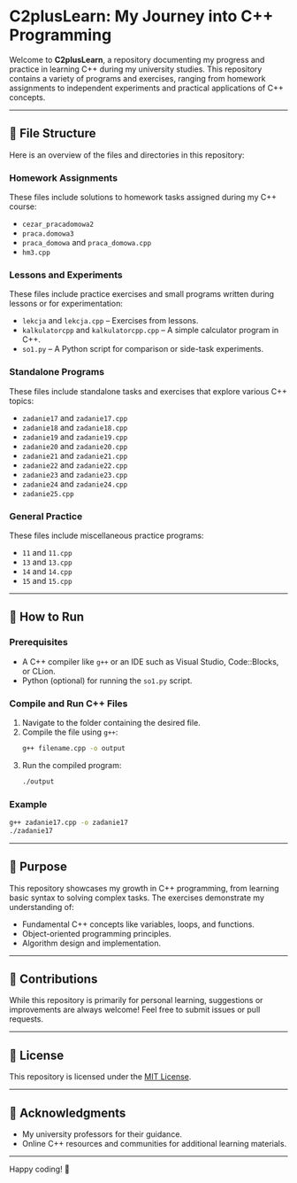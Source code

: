 # C2plusLearn: My Journey into C++ Programming

Welcome to **C2plusLearn**, a repository documenting my progress and practice in learning C++ during my university studies. This repository contains a variety of programs and exercises, ranging from homework assignments to independent experiments and practical applications of C++ concepts.

---

## 📂 File Structure

Here is an overview of the files and directories in this repository:

### **Homework Assignments**
These files include solutions to homework tasks assigned during my C++ course:
- `cezar_pracadomowa2`
- `praca.domowa3`
- `praca_domowa` and `praca_domowa.cpp`
- `hm3.cpp`

### **Lessons and Experiments**
These files include practice exercises and small programs written during lessons or for experimentation:
- `lekcja` and `lekcja.cpp` – Exercises from lessons.
- `kalkulatorcpp` and `kalkulatorcpp.cpp` – A simple calculator program in C++.
- `so1.py` – A Python script for comparison or side-task experiments.

### **Standalone Programs**
These files include standalone tasks and exercises that explore various C++ topics:
- `zadanie17` and `zadanie17.cpp`
- `zadanie18` and `zadanie18.cpp`
- `zadanie19` and `zadanie19.cpp`
- `zadanie20` and `zadanie20.cpp`
- `zadanie21` and `zadanie21.cpp`
- `zadanie22` and `zadanie22.cpp`
- `zadanie23` and `zadanie23.cpp`
- `zadanie24` and `zadanie24.cpp`
- `zadanie25.cpp`

### **General Practice**
These files include miscellaneous practice programs:
- `11` and `11.cpp`
- `13` and `13.cpp`
- `14` and `14.cpp`
- `15` and `15.cpp`

---

## 🚀 How to Run

### Prerequisites
- A C++ compiler like `g++` or an IDE such as Visual Studio, Code::Blocks, or CLion.
- Python (optional) for running the `so1.py` script.

### Compile and Run C++ Files
1. Navigate to the folder containing the desired file.
2. Compile the file using `g++`:
   ```bash
   g++ filename.cpp -o output
   ```
3. Run the compiled program:
   ```bash
   ./output
   ```

### Example
```bash
g++ zadanie17.cpp -o zadanie17
./zadanie17
```

---

## 🎯 Purpose

This repository showcases my growth in C++ programming, from learning basic syntax to solving complex tasks. The exercises demonstrate my understanding of:
- Fundamental C++ concepts like variables, loops, and functions.
- Object-oriented programming principles.
- Algorithm design and implementation.

---

## 🤝 Contributions

While this repository is primarily for personal learning, suggestions or improvements are always welcome! Feel free to submit issues or pull requests.

---

## 📜 License

This repository is licensed under the [MIT License](LICENSE).

---

## 🌟 Acknowledgments

- My university professors for their guidance.
- Online C++ resources and communities for additional learning materials.

---

Happy coding! 🚀
